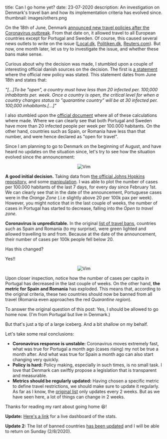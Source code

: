 title: Can I go home yet? 
date: 23-07-2020 
description: An investigation on Denmark's travel ban and how its implementation criteria has evolved since.
thumbnail: images/others.png

On the 18th of June, Denmark [announced new travel policies after the Coronavirus outbreak](https://www.reuters.com/article/us-health-coronavirus-denmark-borders/denmark-will-reopen-to-most-european-nations-except-portugal-much-of-sweden-idUSKBN23P1OD). From that date on, it allowed travel to all European countries except for Portugal and Sweden. Of course, this caused several news outlets to write on the issue ([Local.dk](https://www.thelocal.dk/20200618/denmark-opens-to-tourists-from-every-eu-country-but-sweden), [Politiken.dk](https://politiken.dk/rejser/art7839386/Nu-kan-danskerne-tage-til-endnu-flere-steder-i-Sverige), [Reuters.com](https://www.reuters.com/article/us-health-coronavirus-denmark-borders/denmark-will-reopen-to-most-european-nations-except-portugal-much-of-sweden-idUSKBN23P1OD)). But now, one month later, let us try to investigate the issue, and whether these bans make sense.

Curious about why the decision was made, I stumbled upon a couple of interesting official danish sources on the decision. The first is [a statement](https://www.justitsministeriet.dk/nyt-og-presse/pressemeddelelser/2020/danmark-aabner-graenserne-yderligere-og-lemper) where the official new policy was stated. This statement dates from June 18th and states that:

*"[...]To be "open", a country must have less than 20 infected per. 100,000 inhabitants per. week. Once a country is open, the critical level for when a country changes status to "quarantine country" will be at 30 infected per. 100,000 inhabitants.[...]"*

I also stumbled upon the [official document](https://www.ssi.dk/-/media/arkiv/dk/aktuelt/sygdomsudbrud/covid19/covid-19-rejsekriterier/16_07_2020_tors/tabel_11_1.pdf?la=da) where all of these calculations where made. Where we can clearly see that both Portugal and Sweden have more than 20 infected people per week per 100.000 habitants. On the other hand, countries such as Spain, or Romania have less than that number, and were hence declared as "open for travel".

Since I am planning to go to Denmark on the beginning of August, and have heard no updates on the situation since, let's try to see how the situation evolved since the announcement:

<center>
<img src="{static}/images/portugal.png" alt="Vim" style="max-width: 100%">
</center>

**A good initial decision.** Taking data from [the official Johns Hopkins repository](https://github.com/CSSEGISandData/COVID-19), and some [manipulation](https://nbhub.duarteocarmo.com/notebook/573bf718). I was able to plot the number of cases per 100.000 habitants of the last 7 days, for every day since February 1st. We can clearly see that in the date of the announcement, Portuguese cases were in the *Orange Zone* (.i.e slightly above 20 per 100k pax per week). However, you might notice that in the last couple of weeks, the number of cases in Portugal has started to decrease, falling into the *Open to travel zone*. 

**Coronavirus is unpredictable.** In the original [list of travel bans](https://www.ssi.dk/-/media/arkiv/dk/aktuelt/sygdomsudbrud/covid19/covid-19-rejsekriterier/16_07_2020_tors/tabel_11_1.pdf?la=da), countries such as Spain and Romania (to my surprise), were green lighted and allowed travelling to and from. Because at the date of the announcement, their number of cases per 100k people fell below 20. 

Has this changed?

Yes!!

<center>
<img src="{static}/images/others.png" alt="Vim" style="max-width: 100%">
</center>

Upon closer inspection, notice how the number of cases per capita in Portugal has decreased in the last couple of weeks. On the other hand, **the metric for Spain and Romania** has exploded. This means that, according to the original criteria, these two countries should now be banned from all travel (Romania even approaches the red *Quarantine region*).

To answer the original question of this post: Yes, I should be allowed to go home now. (I'm from Portugal but live in Denmark.)

But that's just a tip of a large iceberg. And a bit shallow on my behalf. 

Let's take some real conclusions:

* **Coronavirus response is unstable:** Coronavirus moves extremely fast, what was true for Portugal a month ago (cases rising) my not be true a month after. And what was true for Spain a month ago can also start changing very quickly. 
* **Policy is hard:**  Policy making, especially in such times, is no small task. I love that Denmark can swiftly propose a legislation that is transparent and measurable. 
* **Metrics should be regularly updated:** Having chosen a specific metric to define travel restrictions, we should make sure to update it regularly. As far as I know, the [original list](https://www.ssi.dk/-/media/arkiv/dk/aktuelt/sygdomsudbrud/covid19/covid-19-rejsekriterier/16_07_2020_tors/tabel_11_1.pdf?la=da) only updates every 2 weeks. But as we have seen here, a lot of things can change in 2 weeks. 


Thanks for reading my rant about going home 😆!

**Update:** [Here's a link](https://mybinder.org/v2/gh/duarteocarmo/canigohome/master?urlpath=%2Fvoila%2Frender%2Fnotebooks%2FCanIgoHome.ipynb) for a live dashboard of the stats. 


**Update 2:** The list of banned countries [has been updated](https://www.ssi.dk/-/media/arkiv/dk/aktuelt/sygdomsudbrud/covid19/covid-19-rejsekriterier/30_07_2020_83ha/tabel_11_1_europa.pdf?la=da) and I will be able to return on Sunday (2/8/2020).
